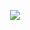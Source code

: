 <p align="center">
  <img src="https://readme-typing-svg.herokuapp.com/?center=true&vCenter=true&color=FFFFFF&width=500&lines=Welcome back user+| xanax.solutions" />
</p>
